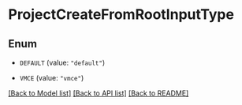 # ProjectCreateFromRootInputType

## Enum


* `DEFAULT` (value: `"default"`)

* `VMCE` (value: `"vmce"`)


[[Back to Model list]](../README.md#documentation-for-models) [[Back to API list]](../README.md#documentation-for-api-endpoints) [[Back to README]](../README.md)


